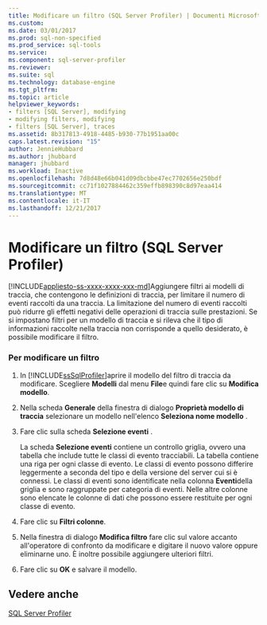 ```yaml
---
title: Modificare un filtro (SQL Server Profiler) | Documenti Microsoft
ms.custom: 
ms.date: 03/01/2017
ms.prod: sql-non-specified
ms.prod_service: sql-tools
ms.service: 
ms.component: sql-server-profiler
ms.reviewer: 
ms.suite: sql
ms.technology: database-engine
ms.tgt_pltfrm: 
ms.topic: article
helpviewer_keywords:
- filters [SQL Server], modifying
- modifying filters, modifying
- filters [SQL Server], traces
ms.assetid: 8b317813-4918-4485-b930-77b1951aa00c
caps.latest.revision: "15"
author: JennieHubbard
ms.author: jhubbard
manager: jhubbard
ms.workload: Inactive
ms.openlocfilehash: 7d8d48e66b041d09dbcbbe47ec7702656e250bdf
ms.sourcegitcommit: cc71f1027884462c359effb898390c8d97eaa414
ms.translationtype: MT
ms.contentlocale: it-IT
ms.lasthandoff: 12/21/2017
---
```

# <a name="modify-a-filter-sql-server-profiler"></a>Modificare un filtro (SQL Server Profiler)
[!INCLUDE[appliesto-ss-xxxx-xxxx-xxx-md](../../includes/appliesto-ss-xxxx-xxxx-xxx-md.md)]Aggiungere filtri ai modelli di traccia, che contengono le definizioni di traccia, per limitare il numero di eventi raccolti da una traccia. La limitazione del numero di eventi raccolti può ridurre gli effetti negativi delle operazioni di traccia sulle prestazioni. Se si impostano filtri per un modello di traccia e si rileva che il tipo di informazioni raccolte nella traccia non corrisponde a quello desiderato, è possibile modificare il filtro.  
  
### <a name="to-modify-a-filter"></a>Per modificare un filtro  
  
1.  In [!INCLUDE[ssSqlProfiler](../../includes/sssqlprofiler-md.md)]aprire il modello del filtro di traccia da modificare. Scegliere **Modelli** dal menu **File**e quindi fare clic su **Modifica modello**.  
  
2.  Nella scheda **Generale** della finestra di dialogo **Proprietà modello di traccia** selezionare un modello nell'elenco **Seleziona nome modello** .  
  
3.  Fare clic sulla scheda **Selezione eventi** .  
  
     La scheda **Selezione eventi** contiene un controllo griglia, ovvero una tabella che include tutte le classi di evento tracciabili. La tabella contiene una riga per ogni classe di evento. Le classi di evento possono differire leggermente a seconda del tipo e della versione del server cui si è connessi. Le classi di eventi sono identificate nella colonna **Eventi**della griglia e sono raggruppate per categoria di eventi. Nelle altre colonne sono elencate le colonne di dati che possono essere restituite per ogni classe di evento.  
  
4.  Fare clic su **Filtri colonne**.  
  
5.  Nella finestra di dialogo **Modifica filtro** fare clic sul valore accanto all'operatore di confronto da modificare e digitare il nuovo valore oppure eliminarne uno. È inoltre possibile aggiungere ulteriori filtri.  
  
6.  Fare clic su **OK** e salvare il modello.  
  
## <a name="see-also"></a>Vedere anche  
 [SQL Server Profiler](../../tools/sql-server-profiler/sql-server-profiler.md)  
  
  
